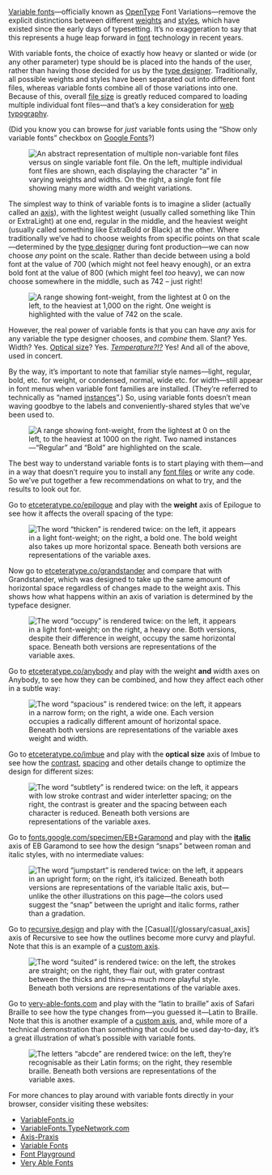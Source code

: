 
[Variable fonts](/glossary/variable_fonts)—officially known as [OpenType](/glossary/open_type) Font Variations—remove the explicit distinctions between different [weights](/glossary/weight) and [styles](/glossary/style), which have existed since the early days of typesetting. It’s no exaggeration to say that this represents a huge leap forward in [font](/glossary/font) technology in recent years.

With variable fonts, the choice of exactly how heavy or slanted or wide (or any other parameter) type should be is placed into the hands of the user, rather than having those decided for us by the [type designer](/glossary/type_designer). Traditionally, all possible weights and styles have been separated out into different font files, whereas variable fonts combine all of those variations into one. Because of this, overall [file size](/glossary/file_size) is greatly reduced compared to loading multiple individual font files—and that’s a key consideration for [web typography](/lesson/using_web_fonts).

(Did you know you can browse for *just* variable fonts using the “Show only variable fonts” checkbox on [Google Fonts](https://fonts.google.com/?vfonly=true)?)

<figure>

![An abstract representation of multiple non-variable font files versus on single variable font file. On the left, multiple individual font files are shown, each displaying the character “a” in varying weights and widths. On the right, a single font file showing many more width and weight variations.](images/thumbnail.svg)

</figure>

The simplest way to think of variable fonts is to imagine a slider (actually called an [axis](/glossary/axis_in_variable_fonts)), with the lightest weight (usually called something like Thin or ExtraLight) at one end, regular in the middle, and the heaviest weight (usually called something like ExtraBold or Black) at the other. Where traditionally we’ve had to choose weights from specific points on that scale—determined by the [type designer](/glossary/type_designer) during font production—we can now choose *any* point on the scale. Rather than decide between using a bold font at the value of 700 (which might not feel heavy enough), or an extra bold font at the value of 800 (which might feel *too* heavy), we can now choose somewhere in the middle, such as 742 – just right!

<figure>

![A range showing font-weight, from the lightest at 0 on the left, to the heaviest at 1,000 on the right. One weight is highlighted with the value of 742 on the scale.](images/1.8.2.svg)

</figure>

However, the real power of variable fonts is that you can have *any* axis for any variable the type designer chooses, and *combine* them. Slant? Yes. Width? Yes. [Optical size](/glossary/optical_sizes)? Yes. *[Temperature?!?](https://codepen.io/mandymichael/pen/pxXNbr)* Yes! And all of the above, used in concert.

By the way, it’s important to note that familiar style names—light, regular, bold, etc. for weight, or condensed, normal, wide etc. for width—still appear in font menus when variable font families are installed. (They’re referred to technically as “named [instances](/glossary/instance)”.) So, using variable fonts doesn’t mean waving goodbye to the labels and conveniently-shared styles that we’ve been used to.

<figure>

![A range showing font-weight, from the lightest at 0 on the left, to the heaviest at 1000 on the right. Two named instances—“Regular” and “Bold” are highlighted on the scale.](images/1.8.3.svg)

</figure>

The best way to understand variable fonts is to start playing with them—and in a way that doesn’t require you to install any [font files](/glossary/font) or write any code. So we’ve put together a few recommendations on what to try, and the results to look out for.

Go to [etceteratype.co/epilogue](https://etceteratype.co/epilogue) and play with the **weight** axis of Epilogue to see how it affects the overall spacing of the type:

<figure>

![The word “thicken” is rendered twice: on the left, it appears in a light font-weight; on the right, a bold one. The bold weight also takes up more horizontal space. Beneath both versions are representations of the variable axes.](images/1.8.4.svg)

</figure>

Now go to [etceteratype.co/grandstander](https://etceteratype.co/grandstander) and compare that with Grandstander, which was designed to take up the same amount of horizontal space regardless of changes made to the weight axis. This shows how what happens within an axis of variation is determined by the typeface designer.

<figure>

![The word “occupy” is rendered twice: on the left, it appears in a light font-weight; on the right, a heavy one. Both versions, despite their difference in weight, occupy the same horizontal space. Beneath both versions are representations of the variable axes.](images/1.8.5.svg)

</figure>

Go to [etceteratype.co/anybody](https://etceteratype.co/anybody) and play with the weight **and** width axes on Anybody, to see how they can be combined, and how they affect each other in a subtle way:

<figure>

![The word “spacious” is rendered twice: on the left, it appears in a narrow form; on the right, a wide one. Each version occupies a radically different amount of horizontal space. Beneath both versions are representations of the variable axes weight and width.](images/1.8.6.svg)

</figure>

Go to [etceteratype.co/imbue](https://etceteratype.co/imbue) and play with the **optical size** axis of Imbue to see how the [contrast](/glossary/contrast), [spacing](/glossary/tracking_letter_spacing) and other details change to optimize the design for different sizes:

<figure>

![The word “subtlety” is rendered twice: on the left, it appears with low stroke contrast and wider interletter spacing; on the right, the contrast is greater and the spacing between each character is reduced. Beneath both versions are representations of the variable axes.](images/1.8.7.svg)

</figure>

Go to [fonts.google.com/specimen/EB+Garamond](https://fonts.google.com/specimen/EB+Garamond) and play with the **[italic](/glossary/italic)** axis of EB Garamond to see how the design “snaps” between roman and italic styles, with no intermediate values:

<figure>

![The word “jumpstart” is rendered twice: on the left, it appears in an upright form; on the right, it’s italicized. Beneath both versions are representations of the variable Italic axis, but—unlike the other illustrations on this page—the colors used suggest the “snap” between the upright and italic forms, rather than a gradation.](images/1.8.8.svg)

</figure>

Go to [recursive.design](https://www.recursive.design) and play with the [Casual][/glossary/casual_axis] axis of Recursive to see how the outlines become more curvy and playful. Note that this is an example of a [custom axis](/lesson/styling_type_on_the_web_with_variable_fonts).

<figure>

![The word “suited” is rendered twice: on the left, the strokes are straight; on the right, they flair out, with grater contrast between the thicks and thins—a much more playful style. Beneath both versions are representations of the variable axes.](images/1.8.9.svg)

</figure>

Go to [very-able-fonts.com](http://www.very-able-fonts.com/) and play with the “latin to braille” axis of Safari Braille to see how the type changes from—you guessed it—Latin to Braille. Note that this is another example of a [custom axis](/lesson/styling_type_on_the_web_with_variable_fonts), and, while more of a technical demonstration than something that could be used day-to-day, it’s a great illustration of what’s possible with variable fonts.

<figure>

![The letters “abcde” are rendered twice: on the left, they’re recognisable as their Latin forms; on the right, they resemble braille. Beneath both versions are representations of the variable axes.](images/1.8.10.svg)

</figure>

For more chances to play around with variable fonts directly in your browser, consider visiting these websites:

- [VariableFonts.io](https://variablefonts.io)
- [VariableFonts.TypeNetwork.com](https://variablefonts.typenetwork.com)
- [Axis-Praxis](https://www.axis-praxis.org)
- [Variable Fonts](https://v-fonts.com)
- [Font Playground](https://play.typedetail.com)
- [Very Able Fonts](https://www.very-able-fonts.com)
